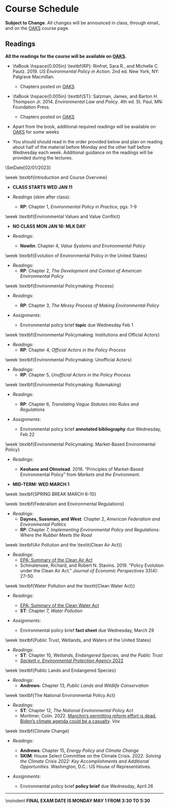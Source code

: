 # Course Schedule

__Subject to Change__. All changes will be announced in class, through email, and on the [OAKS](https://lms.cofc.edu/d2l/home) course page. 

## Readings

**All the readings for the course will be available on [OAKS](https://lms.cofc.edu/d2l/home).**  

* \faBook \hspace{0.005in} \textbf{RP}: Rinfret, Sara R., and Michelle C. Pautz. 2019. _US Environmental Policy in Action_. 2nd ed. New York, NY: Palgrave Macmillan. 
	* Chapters posted on [OAKS](https://lms.cofc.edu/d2l/home)

* \faBook \hspace{0.005in} \textbf{ST}: Salzman, James, and Barton H. Thompson Jr. 2014. _Environmental Law and Policy_. 4th ed. St. Paul, MN: Foundation Press. 
	* Chapters posted on [OAKS](https://lms.cofc.edu/d2l/home)

* Apart from the book, additional required readings will be available on [OAKS](https://lms.cofc.edu/d2l/home) for some weeks

* You should should read in the order provided below and plan on reading about half of the material before Monday and the other half before Wednesday each week. Additional guidance on the readings will be provided during the lectures.  

\SetDate[02/01/2023]

\week \textbf{Introduction and Course Overview}

* **CLASS STARTS WED JAN 11** 

* _Readings_ (skim after class):
	* **RP**: Chapter 1, _Environmental Policy in Practice_, pgs. 1-9

\week \textbf{Environmental Values and Value Conflict}

* **NO CLASS MON JAN 16: MLK DAY** 

* _Readings_:
	* **Nowlin**: Chapter 4, _Value Systems and Environmental Policy_

\week \textbf{Evolution of Environmental Policy in the United States}

* _Readings_:
	* **RP**: Chapter 2, _The Development and Context of American Environmental Policy_

\week \textbf{Environmental Policymaking: Process} 

* _Readings_:
	 * **RP**: Chapter 3, _The Messy Process of Making Environmental Policy_
	
* _Assignments_: 
	* Environmental policy brief **topic** due Wednesday Feb 1

\week \textbf{Environmental Policymaking: Institutions and Official Actors}

* _Readings_:
	* **RP**: Chapter 4, _Official Actors in the Policy Process_

\week \textbf{Environmental Policymaking: Unofficial Actors}

* _Readings_:
	* **RP**: Chapter 5, _Unofficial Actors in the Policy Process_

\week \textbf{Environmental Policymaking: Rulemaking}

* _Readings_:
	* **RP**: Chapter 6, _Translating Vague Statutes into Rules and Regulations_

* _Assignments_: 
	* Environmental policy brief **annotated bibliography** due Wednesday, Feb 22

\week \textbf{Environmental Policymaking: Market-Based Environmental Policy}

* _Readings_:
	* **Keohane and Olmstead**. 2016. “Principles of Market-Based Environmental Policy” from _Markets and the Environment_. 

* **MID-TERM: WED MARCH 1** 

\week \textbf{SPRING BREAK MARCH 6-10}

\week \textbf{Federalism and Environmental Regulations}

* _Readings_:
	* **Daynes, Sussman, and West**: Chapter 2, _American Federalism and Environmental Politics_
	* **RP**: Chapter 7, _Implementing Environmental Policy and Regulations: Where the Rubber Meets the Road_

\week \textbf{Air Pollution and the \textit{Clean Air Act}}

* _Readings_:
	* [EPA: Summary of the Clean Air Act](https://www.epa.gov/laws-regulations/summary-clean-air-act) 
	* Schmalensee, Richard, and Robert N. Stavins. 2019. “Policy Evolution under the Clean Air Act.” *Journal of Economic Perspectives* 33(4): 27–50.  

\week \textbf{Water Pollution and the \textit{Clean Water Act}}

* _Readings_:
	* [EPA: Summary of the Clean Water Act](https://www.epa.gov/laws-regulations/summary-clean-water-act)
	* **ST**: Chapter 7, _Water Pollution_ 

* _Assignments_: 
	* Environmental policy brief **fact sheet** due Wednesday, March 29

\week \textbf{Public Trust, Wetlands, and Waters of the United States}

* _Readings_:
	* **ST**: Chapter 10, _Wetlands, Endangered Species, and the Public Trust_ 
	* [_Sackett v. Environmental Protection Agency_ 2022](https://www.oyez.org/cases/2022/21-454)

\week \textbf{Public Lands and Endangered Species}

* _Readings_:
	* **Andrews**: Chapter 13, _Public Lands and Wildlife Conservation_

\week \textbf{The National Environmental Policy Act}

* _Readings_:
	* **ST**: Chapter 12, _The National Environmental Policy Act_ 
	* Mortimer, Colin. 2022. [Manchin’s permitting reform effort is dead. Biden’s climate agenda could be a casualty](https://www.vox.com/policy-and-politics/2022/12/12/23500140/permitting-reform-inflation-reduction-act-congress-manchin). _Vox_ 

\week \textbf{Climate Change}

* _Readings_:
	* **Andrews**: Chapter 15, _Energy Policy and Climate Change_
	* **SKIM**: House Select Committee on the Climate Crisis. 2022. *Solving the Climate Crisis 2022: Key Accomplishments and Additional Opportunities*. Washington, D.C.: US House of Representatives.
	
* _Assignments_: 
	* Environmental policy brief **policy brief** due Wednesday, April 26

---

\noindent __FINAL EXAM DATE IS MONDAY MAY 1 FROM 3:30 TO 5:30__ 

